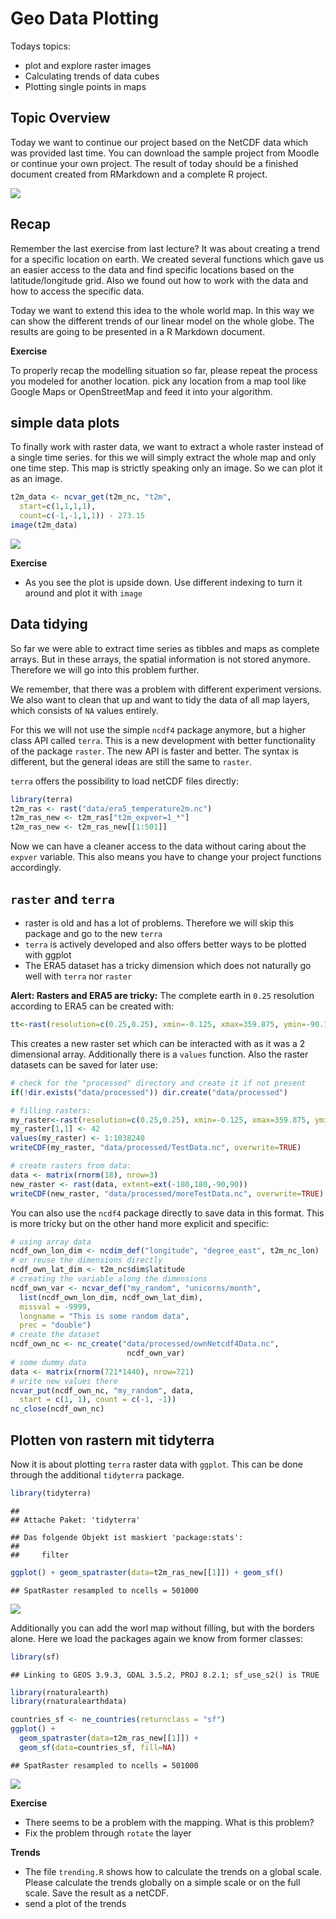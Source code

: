 
# Geo Data Plotting

Todays topics:

- plot and explore raster images
- Calculating trends of data cubes
- Plotting single points in maps

## Topic Overview

Today we want to continue our project based on the NetCDF data which was
provided last time. You can download the sample project from Moodle or
continue your own project. The result of today should be a finished
document created from RMarkdown and a complete R project.

![](data-science-communicate.png)

## Recap

Remember the last exercise from last lecture? It was about creating a
trend for a specific location on earth. We created several functions
which gave us an easier access to the data and find specific locations
based on the latitude/longitude grid. Also we found out how to work with
the data and how to access the specific data.

Today we want to extend this idea to the whole world map. In this way we
can show the different trends of our linear model on the whole globe.
The results are going to be presented in a R Markdown document.

**Exercise**

To properly recap the modelling situation so far, please repeat the
process you modeled for another location. pick any location from a map
tool like Google Maps or OpenStreetMap and feed it into your algorithm.

## simple data plots

To finally work with raster data, we want to extract a whole raster
instead of a single time series. for this we will simply extract the
whole map and only one time step. This map is strictly speaking only an
image. So we can plot it as an image.

``` r
t2m_data <- ncvar_get(t2m_nc, "t2m",
  start=c(1,1,1,1),
  count=c(-1,-1,1,1)) - 273.15
image(t2m_data)
```

![](08_files/figure-gfm/unnamed-chunk-2-1.png)<!-- -->

**Exercise**

- As you see the plot is upside down. Use different indexing to turn it
  around and plot it with `image`

## Data tidying

So far we were able to extract time series as tibbles and maps as
complete arrays. But in these arrays, the spatial information is not
stored anymore. Therefore we will go into this problem further.

We remember, that there was a problem with different experiment
versions. We also want to clean that up and want to tidy the data of all
map layers, which consists of `NA` values entirely.

For this we will not use the simple `ncdf4` package anymore, but a
higher class API called `terra`. This is a new development with better
functionality of the package `raster`. The new API is faster and better.
The syntax is different, but the general ideas are still the same to
`raster`.

`terra` offers the possibility to load netCDF files directly:

``` r
library(terra)
t2m_ras <- rast("data/era5_temperature2m.nc")
t2m_ras_new <- t2m_ras["t2m_expver=1_*"]
t2m_ras_new <- t2m_ras_new[[1:501]]
```

Now we can have a cleaner access to the data without caring about the
`expver` variable. This also means you have to change your project
functions accordingly.

## `raster` and `terra`

- raster is old and has a lot of problems. Therefore we will skip this
  package and go to the new `terra`
- `terra` is actively developed and also offers better ways to be
  plotted with ggplot
- The ERA5 dataset has a tricky dimension which does not naturally go
  well with `terra` nor `raster`

**Alert: Rasters and ERA5 are tricky:** The complete earth in `0.25`
resolution according to ERA5 can be created with:

``` r
tt<-rast(resolution=c(0.25,0.25), xmin=-0.125, xmax=359.875, ymin=-90.125, ymax=90.125)
```

This creates a new raster set which can be interacted with as it was a 2
dimensional array. Additionally there is a `values` function. Also the
raster datasets can be saved for later use:

``` r
# check for the "processed" directory and create it if not present
if(!dir.exists("data/processed")) dir.create("data/processed")

# filling rasters:
my_raster<-rast(resolution=c(0.25,0.25), xmin=-0.125, xmax=359.875, ymin=-90.125, ymax=90.125)
my_raster[1,1] <- 42
values(my_raster) <- 1:1038240
writeCDF(my_raster, "data/processed/TestData.nc", overwrite=TRUE)

# create rasters from data:
data <- matrix(rnorm(18), nrow=3)
new_raster <- rast(data, extent=ext(-180,180,-90,90))
writeCDF(new_raster, "data/processed/moreTestData.nc", overwrite=TRUE)
```

You can also use the `ncdf4` package directly to save data in this
format. This is more tricky but on the other hand more explicit and
specific:

``` r
# using array data
ncdf_own_lon_dim <- ncdim_def("longitude", "degree_east", t2m_nc_lon)
# or reuse the dimensions directly
ncdf_own_lat_dim <- t2m_nc$dim$latitude
# creating the variable along the dimensions
ncdf_own_var <- ncvar_def("my_random", "unicorns/month",
  list(ncdf_own_lon_dim, ncdf_own_lat_dim),
  missval = -9999,
  longname = "This is some random data",
  prec = "double")
# create the dataset
ncdf_own_nc <- nc_create("data/processed/ownNetcdf4Data.nc",
                          ncdf_own_var)
# some dummy data
data <- matrix(rnorm(721*1440), nrow=721)
# write new values there
ncvar_put(ncdf_own_nc, "my_random", data,
  start = c(1, 1), count = c(-1, -1))
nc_close(ncdf_own_nc)
```

## Plotten von rastern mit tidyterra

Now it is about plotting `terra` raster data with `ggplot`. This can be
done through the additional `tidyterra` package.

``` r
library(tidyterra)
```

    ## 
    ## Attache Paket: 'tidyterra'

    ## Das folgende Objekt ist maskiert 'package:stats':
    ## 
    ##     filter

``` r
ggplot() + geom_spatraster(data=t2m_ras_new[[1]]) + geom_sf()
```

    ## SpatRaster resampled to ncells = 501000

![](08_files/figure-gfm/unnamed-chunk-7-1.png)<!-- -->

Additionally you can add the worl map without filling, but with the
borders alone. Here we load the packages again we know from former
classes:

``` r
library(sf)
```

    ## Linking to GEOS 3.9.3, GDAL 3.5.2, PROJ 8.2.1; sf_use_s2() is TRUE

``` r
library(rnaturalearth)
library(rnaturalearthdata)

countries_sf <- ne_countries(returnclass = "sf")
ggplot() +
  geom_spatraster(data=t2m_ras_new[[1]]) +
  geom_sf(data=countries_sf, fill=NA)
```

    ## SpatRaster resampled to ncells = 501000

![](08_files/figure-gfm/unnamed-chunk-8-1.png)<!-- -->

**Exercise**

- There seems to be a problem with the mapping. What is this problem?
- Fix the problem through `rotate` the layer

**Trends**

- The file `trending.R` shows how to calculate the trends on a global
  scale. Please calculate the trends globally on a simple scale or on
  the full scale. Save the result as a netCDF.
- send a plot of the trends
